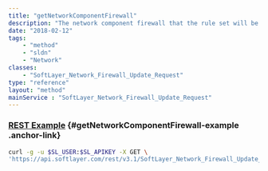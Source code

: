 ```yaml
---
title: "getNetworkComponentFirewall"
description: "The network component firewall that the rule set will be applied to."
date: "2018-02-12"
tags:
    - "method"
    - "sldn"
    - "Network"
classes:
    - "SoftLayer_Network_Firewall_Update_Request"
type: "reference"
layout: "method"
mainService : "SoftLayer_Network_Firewall_Update_Request"
---
```


### [REST Example](#getNetworkComponentFirewall-example) <a href="/article/rest/"><i class="fas fa-question"></i></a> {#getNetworkComponentFirewall-example .anchor-link} 
```bash
curl -g -u $SL_USER:$SL_APIKEY -X GET \
'https://api.softlayer.com/rest/v3.1/SoftLayer_Network_Firewall_Update_Request/{SoftLayer_Network_Firewall_Update_RequestID}/getNetworkComponentFirewall'
```
